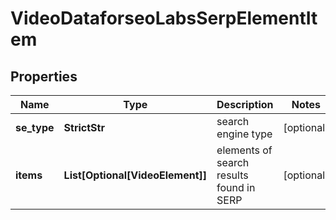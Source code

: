 # VideoDataforseoLabsSerpElementItem


## Properties

| Name | Type | Description | Notes |
|------------ | ------------- | ------------- | -------------|
**se_type** | **StrictStr** | search engine type |[optional]|
**items** | **List[Optional[VideoElement]]** | elements of search results found in SERP |[optional]|